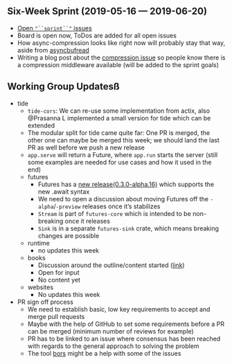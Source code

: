 ## Six-Week Sprint (2019-05-16 — 2019-06-20)
  - [Open `"``sprint``"` issues](https://github.com/orgs/rustasync/projects/1)
  - Board is open now, ToDos are added for all open issues 
  - How async-compression looks like right now will probably stay that way, aside from [asyncbufread](https://github.com/rustasync/async-compression/issues/21)
  - Writing a blog post about the [compression issue](https://github.com/rustasync/tide/issues/26) so people know there is a compression middleware available (will be added to the sprint goals)

## Working Group Updatesß
  - tide
    - `tide-cors`: We can re-use some implementation from actix, also @Prasanna L implemented a small version for tide which can be extended
    - The modular split for tide came quite far: One PR is merged, the other one can maybe be merged this week; we should land the last PR as well before we push a new release
    - `app.serve` will return a Future, where `app.run` starts the server (still some examples are needed for use cases and how it used in the end)
    - futures
      - Futures has  a [new release(0.3.0-alpha.16)](https://github.com/rust-lang-nursery/futures-rs/releases/tag/0.3.0-alpha.16) which supports the new .await syntax
      - We need to open a discussion about moving Futures off the `-alpha`/`-preview` releases once it’s stabilizes
      - `Stream` is part of `futures-core` which is intended to be non-breaking once it releases
      - `Sink` is in a separate `futures-sink` crate, which means breaking changes are possible
    - runtime
      - no updates this week
    - books
      - Discussion around the outline/content started ([link](https://github.com/rustasync/book/issues/1))
      - Open for input
      - No content yet
    - websites
      - No updates this week
  - PR sign off process
    - We need to establish basic, low key requirements to accept and merge pull requests
    - Maybe with the help of GitHub to set some requirements before a PR can be merged (minimum number of reviews for example)
    - PR has to be linked to an issue where consensus has been reached with regards to the general approach to solving the problem
    - The tool [bors](https://bors.tech/) might be a help with some of the issues
